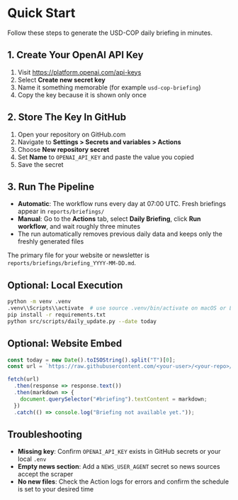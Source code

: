 # Quick Start

Follow these steps to generate the USD-COP daily briefing in minutes.

## 1. Create Your OpenAI API Key
1. Visit https://platform.openai.com/api-keys
2. Select **Create new secret key**
3. Name it something memorable (for example `usd-cop-briefing`)
4. Copy the key because it is shown only once

## 2. Store The Key In GitHub
1. Open your repository on GitHub.com
2. Navigate to **Settings > Secrets and variables > Actions**
3. Choose **New repository secret**
4. Set **Name** to `OPENAI_API_KEY` and paste the value you copied
5. Save the secret

## 3. Run The Pipeline
- **Automatic**: The workflow runs every day at 07:00 UTC. Fresh briefings appear in `reports/briefings/`
- **Manual**: Go to the **Actions** tab, select **Daily Briefing**, click **Run workflow**, and wait roughly three minutes
- The run automatically removes previous daily data and keeps only the freshly generated files

The primary file for your website or newsletter is `reports/briefings/briefing_YYYY-MM-DD.md`.

## Optional: Local Execution
```bash
python -m venv .venv
.venv\\Scripts\\activate  # use source .venv/bin/activate on macOS or Linux
pip install -r requirements.txt
python src/scripts/daily_update.py --date today
```

## Optional: Website Embed
```javascript
const today = new Date().toISOString().split("T")[0];
const url = `https://raw.githubusercontent.com/<your-user>/<your-repo>/main/reports/briefings/briefing_${today}.md`;

fetch(url)
  .then(response => response.text())
  .then(markdown => {
    document.querySelector("#briefing").textContent = markdown;
  })
  .catch(() => console.log("Briefing not available yet."));
```

## Troubleshooting
- **Missing key**: Confirm `OPENAI_API_KEY` exists in GitHub secrets or your local `.env`
- **Empty news section**: Add a `NEWS_USER_AGENT` secret so news sources accept the scraper
- **No new files**: Check the Action logs for errors and confirm the schedule is set to your desired time
